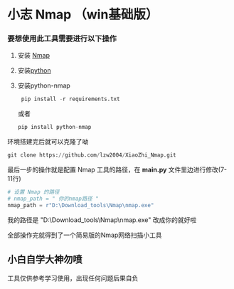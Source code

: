 # 小志 Nmap （win基础版）

### 要想使用此工具需要进行以下操作

1. 安装 [Nmap](https://nmap.org/download.html)

2. 安装[python](https://www.python.org/)

3. 安装python-nmap
   ```python
    pip install -r requirements.txt
   ```
   或者
   ```python
   pip install python-nmap
   ```

环境搭建完后就可以克隆了呦
```python
git clone https://github.com/lzw2004/XiaoZhi_Nmap.git
```

最后一步的操作就是配置 Nmap 工具的路径，在 **main.py** 文件里边进行修改(7-11行)

```python
# 设置 Nmap 的路径
# nmap_path = " 你的nmap路径 "
nmap_path = r"D:\Download_tools\Nmap\nmap.exe"
```
我的路径是 "D:\Download_tools\Nmap\nmap.exe" 改成你的就好啦

全部操作完就得到了一个简易版的Nmap网络扫描小工具

## 小白自学大神勿喷
工具仅供参考学习使用，出现任何问题后果自负
